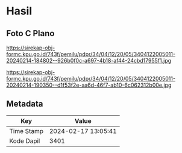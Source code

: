 # Hasil

## Foto C Plano

https://sirekap-obj-formc.kpu.go.id/743f/pemilu/pdpr/34/04/12/20/05/3404122005011-20240214-184802--926b0f0c-a697-4b18-af44-24cbd17955f1.jpg

https://sirekap-obj-formc.kpu.go.id/743f/pemilu/pdpr/34/04/12/20/05/3404122005011-20240214-190350--d1f53f2e-aa6d-46f7-ab10-6c062312b00e.jpg


## Metadata

| Key        | Value               |
| ---------- | ------------------- |
| Time Stamp | 2024-02-17 13:05:41 |
| Kode Dapil | 3401                |



